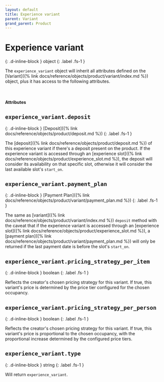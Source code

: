 ```yaml
---
layout: default
title: Experience variant
parent: Variant
grand_parent: Product
---
```


# Experience variant
{: .d-inline-block }
object
{: .label .fs-1 }

The `experience_variant` object will inherit all attributes defined on
the [Variant]({% link docs/reference/objects/product/variant/index.md %}) object, plus
it has access to the following attributes.

<br>

#### Attributes

## `experience_variant.deposit`
{: .d-inline-block }
[Deposit]({% link docs/reference/objects/product/deposit.md %})
{: .label .fs-1 }

The [deposit]({% link docs/reference/objects/product/deposit.md %}) of this
experience variant if there's a deposit present on the product. If the
experience variant is accessed through an [experience slot]({% link
docs/reference/objects/product/experience_slot.md %}), the deposit will consider
its availability on that specific slot, otherwise it will consider the last
available slot's `start_on`.

## `experience_variant.payment_plan`
{: .d-inline-block }
[Payment Plan]({% link docs/reference/objects/product/variant/payment_plan.md %})
{: .label .fs-1 }

The same as [variant]({% link
docs/reference/objects/product/variant/index.md %}) `deposit` method
with the caveat that if the experience variant is accessed through an
[experience slot]({% link docs/reference/objects/product/experience_slot.md
%}), a [payment plan]({% link
docs/reference/objects/product/variant/payment_plan.md %}) will only be
returned if the last payment date is before the slot's `start_on`.

## `experience_variant.pricing_strategy_per_item`
{: .d-inline-block }
boolean
{: .label .fs-1 }

Reflects the creator's chosen pricing strategy for this variant. If true, this variant's price is determined by the price tier configured for the chosen occupancy.

## `experience_variant.pricing_strategy_per_person`
{: .d-inline-block }
boolean
{: .label .fs-1 }

Reflects the creator's chosen pricing strategy for this variant. If true, this variant's price is proportional to the chosen occupancy, with the proportional increase determined by the configured price tiers.

## `experience_variant.type`
{: .d-inline-block }
string
{: .label .fs-1 }

Will return `experience_variant`.

